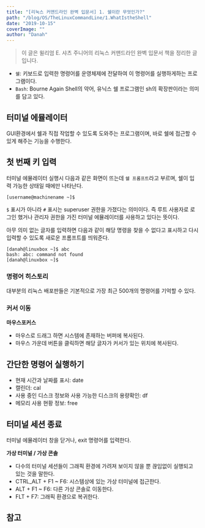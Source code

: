 ```yaml
---
title: "[리눅스 커맨드라인 완벽 입문서] 1. 쉘이란 무엇인가?"
path: "/blog/OS/TheLinuxCommandLine/1.WhatIstheShell"
date: "2019-10-15"
coverImage: ""
author: "Danah"
---
```


> 이 글은 윌리엄 E. 샤츠 주니어의 리눅스 커맨드라인 완벽 입문서 책을 정리한 글입니다.

- `쉘`: 키보드로 입력한 명령어를 운영체제에 전달하여 이 명령어를 실행하게하는 프로그램이다.
- `Bash`: Bourne Again Shell의 약어, 유닉스 쉘 프로그램인 sh의 확장판이라는 의미를 담고 있다.

## 터미널 에뮬레이터

GUI환경에서 쉘과 직접 작업할 수 있도록 도와주는 프로그램이며, 바로 쉘에 접근할 수 있게 해주는 기능을 수행한다.

## 첫 번째 키 입력

터미널 에뮬레이터 실행시 다음과 같은 화면이 뜨는데 `쉘 프롬프트`라고 부르며, 쉘이 입력 가능한 상태일 때에만 나타난다.

```shell
[username@machinename ~]$
```

`$` 표시가 아니라 `#` 표시는 superuser 권한을 가졌다는 의미이다. 즉 루트 사용자로 로그인 했거나 관리자 권한을 가진 터미널 에뮬레이터를 사용하고 있다는 뜻이다.

아무 의미 없는 글자를 입력하면 다음과 같이 해당 명령을 찾을 수 없다고 표시하고 다시 입력할 수 있도록 새로운 프롬프트를 띄워준다.

```shell
[danah@linuxbox ~]$ abc
bash: abc: command not found
[danah@linuxbox ~]$
```

### 명령어 히스토리

대부분의 리눅스 배포판들은 기본적으로 가장 최근 500개의 명령어를 기억할 수 있다.

### 커서 이동

**마우스포커스**

- 마우스로 드래그 하면 시스템에 존재하는 버퍼에 복사된다.
- 마우스 가운데 버튼을 클릭하면 해당 글자가 커서가 있는 위치에 복사된다.

## 간단한 명령어 실행하기

- 현재 시간과 날짜를 표시: date
- 캘린더: cal
- 사용 중인 디스크 정보와 사용 가능한 디스크의 용량확인: df
- 메모리 사용 현황 정보: free

## 터미널 세션 종료

터미널 에뮬레이터 창을 닫거나, exit 명령어를 입력한다.

**가상 터미널 / 가상 콘솔**

- 다수의 터미널 세션들이 그래픽 환경에 가려져 보이지 않을 뿐 끊임없이 실행되고 있는 것을 말한다.
- CTRL_ALT + F1 ~ F6: 시스템상에 있는 가상 터미널에 접근한다.
- ALT + F1 ~ F6: 다른 가상 콘솔로 이동한다.
- FLT + F7: 그래픽 환경으로 복귀한다.

## 참고
